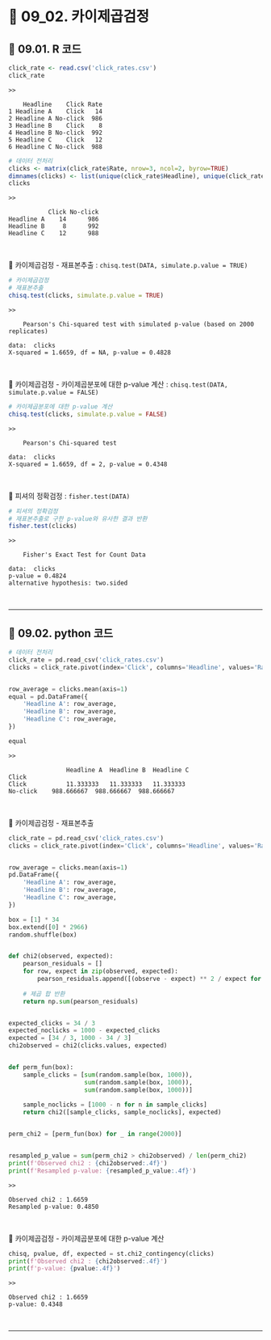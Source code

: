 # 🎰 09_02. 카이제곱검정  

## 🎰 09.01. R 코드  

```r  
click_rate <- read.csv('click_rates.csv')  
click_rate  
```  
```
>>

    Headline    Click Rate
1 Headline A    Click   14
2 Headline A No-click  986
3 Headline B    Click    8
4 Headline B No-click  992
5 Headline C    Click   12
6 Headline C No-click  988
```  


```r
# 데이터 전처리
clicks <- matrix(click_rate$Rate, nrow=3, ncol=2, byrow=TRUE)
dimnames(clicks) <- list(unique(click_rate$Headline), unique(click_rate$Click))
clicks
```  

```  
>>

           Click No-click
Headline A    14      986
Headline B     8      992
Headline C    12      988
```  

<br>  

🎲 카이제곱검정 - 재표본추출 : `chisq.test(DATA, simulate.p.value = TRUE)` 

```r
# 카이제곱검정
# 재표본추출
chisq.test(clicks, simulate.p.value = TRUE)  
```  

```  
>>

	Pearson's Chi-squared test with simulated p-value (based on 2000 replicates)

data:  clicks
X-squared = 1.6659, df = NA, p-value = 0.4828
```  

<br>  

🎲 카이제곱검정 - 카이제곱분포에 대한 p-value 계산 : `chisq.test(DATA, simulate.p.value = FALSE)`  

```r
# 카이제곱분포에 대한 p-value 계산
chisq.test(clicks, simulate.p.value = FALSE)  
```  
```
>>

	Pearson's Chi-squared test

data:  clicks
X-squared = 1.6659, df = 2, p-value = 0.4348
```  



<br>  

🎲 피셔의 정확검정 : `fisher.test(DATA)`  

```r
# 피셔의 정확검정
# 재표본추출로 구한 p-value와 유사한 결과 반환
fisher.test(clicks)
```  

```  
>>

	Fisher's Exact Test for Count Data

data:  clicks
p-value = 0.4824
alternative hypothesis: two.sided  
```  

<br>  

***  


## 🎰 09.02. python 코드  

```py
# 데이터 전처리
click_rate = pd.read_csv('click_rates.csv')
clicks = click_rate.pivot(index='Click', columns='Headline', values='Rate')


row_average = clicks.mean(axis=1)
equal = pd.DataFrame({
    'Headline A': row_average,
    'Headline B': row_average,
    'Headline C': row_average,
})

equal
```  
```
>>

                Headline A	Headline B	Headline C
Click			
Click	        11.333333	11.333333	11.333333
No-click	988.666667	988.666667	988.666667
```  

<br>  

🎲 카이제곱검정 - 재표본추출  


```py
click_rate = pd.read_csv('click_rates.csv')
clicks = click_rate.pivot(index='Click', columns='Headline', values='Rate')


row_average = clicks.mean(axis=1)
pd.DataFrame({
    'Headline A': row_average,
    'Headline B': row_average,
    'Headline C': row_average,
})

box = [1] * 34
box.extend([0] * 2966)
random.shuffle(box)


def chi2(observed, expected):
    pearson_residuals = []
    for row, expect in zip(observed, expected):
        pearson_residuals.append([(observe - expect) ** 2 / expect for observe in row])
        
    # 제곱 합 반환    
    return np.sum(pearson_residuals)


expected_clicks = 34 / 3
expected_noclicks = 1000 - expected_clicks
expected = [34 / 3, 1000 - 34 / 3]
chi2observed = chi2(clicks.values, expected)


def perm_fun(box):
    sample_clicks = [sum(random.sample(box, 1000)),
                     sum(random.sample(box, 1000)),
                     sum(random.sample(box, 1000))]
    
    sample_noclicks = [1000 - n for n in sample_clicks]
    return chi2([sample_clicks, sample_noclicks], expected)


perm_chi2 = [perm_fun(box) for _ in range(2000)]


resampled_p_value = sum(perm_chi2 > chi2observed) / len(perm_chi2)
print(f'Observed chi2 : {chi2observed:.4f}')
print(f'Resampled p-value: {resampled_p_value:.4f}')
```  

```
>>

Observed chi2 : 1.6659
Resampled p-value: 0.4850
```  

<br>  

🎲 카이제곱검정 - 카이제곱분포에 대한 p-value 계산  

```py
chisq, pvalue, df, expected = st.chi2_contingency(clicks)
print(f'Observed chi2 : {chi2observed:.4f}')
print(f'p-value: {pvalue:.4f}')
```  

```
>>

Observed chi2 : 1.6659
p-value: 0.4348
```  

<br>  

***  





